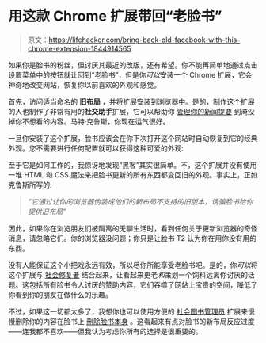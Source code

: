 # 用这款 Chrome 扩展带回“老脸书”

> 原文：<https://lifehacker.com/bring-back-old-facebook-with-this-chrome-extension-1844914565>

如果你是脸书的粉丝，但讨厌其最近的改版，还有希望。你不能再简单地通过点击设置菜单中的按钮就让回到“老脸书”，但是你*可以*安装一个 Chrome 扩展，它会神奇地改变网站，恢复你以前喜欢的外观和感觉。



首先，访问适当命名的 [**旧布局**](https://oldlayout.com) ，并将扩展安装到浏览器中。是的，制作这个扩展的人也制作了非常有用的**社交助手**扩展，它可以帮助你 [管理你的新闻提要](https://lifehacker.com/block-political-ads-on-facebook-with-social-fixer-1844066359) 到淹没掉你不想看的内容。马特·克鲁斯，你现在运气很好。

一旦你安装了这个扩展，脸书应该会在你下次打开这个网站时自动恢复到它的经典外观。您不需要进行任何配置就可以获得这种可爱的外观:

至于它是如何工作的，我惊讶地发现“黑客”其实很简单。不，这个扩展并没有使用一堆 HTML 和 CSS 魔法来把脸书更新的所有东西都变回旧的外观。事实上，正如克鲁斯所写的:

> *“它通过让你的浏览器伪装成他们的新布局不支持的旧版本，诱骗脸书给你提供旧布局”*

因此，如果你在浏览朋友们被隔离的无聊生活时，看到任何关于更新浏览器的奇怪消息，请忽略它们。你的浏览器没问题；你只是让脸书 T2 认为你在用你没有用的东西。

没有人能保证这个小把戏永远有效，所以尽你所能享受老脸书吧。是的，你*可以*将这个扩展与 [社会修复者](https://socialfixer.com) 结合起来，让看起来更老*和*策划一个饲料远离你讨厌的话题。这包括所有脸书令人讨厌的赞助内容，它们吞噬了网站上宝贵的空间，降低了你看到你的朋友在做什么的乐趣。

不过，如果这一切都太多了，我想你也可以使用方便的 [社会图书管理员](https://lifehacker.com/how-to-delete-your-facebook-account-a-checklist-1829436824) 扩展来慢慢删除你的内容在脸书上 [删除脸书本身](https://lifehacker.com/how-to-delete-your-facebook-account-a-checklist-1829436824) 。这看起来有点对脸书的新布局反应过度——连我都不喜欢——但我认为考虑你所有的选择是很重要的。